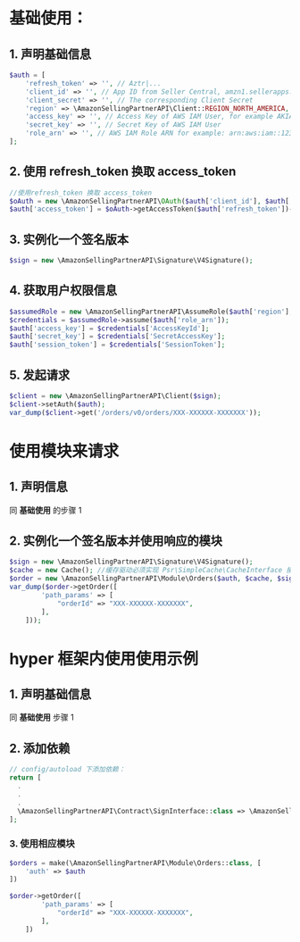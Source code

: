 # 基础使用：

## 1. 声明基础信息

```php
$auth = [
    'refresh_token' => '', // Aztr|...
    'client_id' => '', // App ID from Seller Central, amzn1.sellerapps.app.cfbfac4a-......
    'client_secret' => '', // The corresponding Client Secret
    'region' => \AmazonSellingPartnerAPI\Client::REGION_NORTH_AMERICA, 
    'access_key' => '', // Access Key of AWS IAM User, for example AKIAABCDJKEHFJDS
    'secret_key' => '', // Secret Key of AWS IAM User
    'role_arn' => '', // AWS IAM Role ARN for example: arn:aws:iam::123456789:role/Your-Role-Name
];
```



## 2. 使用 refresh_token 换取 access_token

```php
//使用refresh_token 换取 access_token
$oAuth = new \AmazonSellingPartnerAPI\OAuth($auth['client_id'], $auth['client_secret']);
$auth['access_token'] = $oAuth->getAccessToken($auth['refresh_token'])->access_token;
```



## 3. 实例化一个签名版本

```php
$sign = new \AmazonSellingPartnerAPI\Signature\V4Signature();
```



## 4. 获取用户权限信息

```php
$assumedRole = new \AmazonSellingPartnerAPI\AssumeRole($auth['region'], $auth['access_key'], $auth['secret_key'], $sign);
$credentials = $assumedRole->assume($auth['role_arn']);
$auth['access_key'] = $credentials['AccessKeyId'];
$auth['secret_key'] = $credentials['SecretAccessKey'];
$auth['session_token'] = $credentials['SessionToken'];
```



## 5. 发起请求

```php
$client = new \AmazonSellingPartnerAPI\Client($sign);
$client->setAuth($auth);
var_dump($client->get('/orders/v0/orders/XXX-XXXXXX-XXXXXXX'));
```



# 使用模块来请求



## 1. 声明信息

同 **基础使用** 的步骤 1



## 2. 实例化一个签名版本并使用响应的模块

```php
$sign = new \AmazonSellingPartnerAPI\Signature\V4Signature();
$cache = new Cache(); //缓存驱动必须实现 Psr\SimpleCache\CacheInterface 接口
$order = new \AmazonSellingPartnerAPI\Module\Orders($auth, $cache, $sign);
var_dump($order->getOrder([
        'path_params' => [
            "orderId" => "XXX-XXXXXX-XXXXXXX",
        ],
    ]));
```



# hyper 框架内使用使用示例

## 1. 声明基础信息

同  **基础使用** 步骤 1



## 2. 添加依赖

```php
// config/autoload 下添加依赖：
return [
  .
  .
  .
  \AmazonSellingPartnerAPI\Contract\SignInterface::class => \AmazonSellingPartnerAPI\Signature\V4Signature::class,
];
```



### 3. 使用相应模块

```php
$orders = make(\AmazonSellingPartnerAPI\Module\Orders::class, [
    'auth' => $auth
])
  
$order->getOrder([
        'path_params' => [
            "orderId" => "XXX-XXXXXX-XXXXXXX",
        ],
    ])
```



